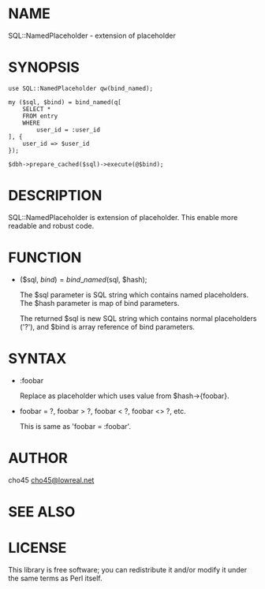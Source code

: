 # NAME

SQL::NamedPlaceholder - extension of placeholder

# SYNOPSIS

    use SQL::NamedPlaceholder qw(bind_named);

    my ($sql, $bind) = bind_named(q[
        SELECT *
        FROM entry
        WHERE
            user_id = :user_id
    ], {
        user_id => $user_id
    });

    $dbh->prepare_cached($sql)->execute(@$bind);



# DESCRIPTION

SQL::NamedPlaceholder is extension of placeholder. This enable more readable and robust code.

# FUNCTION

- ($sql, $bind) = bind\_named($sql, $hash);

    The $sql parameter is SQL string which contains named placeholders. The $hash parameter is map of bind parameters.

    The returned $sql is new SQL string which contains normal placeholders ('?'), and $bind is array reference of bind parameters.

# SYNTAX

- :foobar

    Replace as placeholder which uses value from $hash->{foobar}.

- foobar = ?, foobar > ?, foobar < ?, foobar <> ?, etc.

    This is same as 'foobar = :foobar'.

# AUTHOR

cho45 <cho45@lowreal.net>

# SEE ALSO

# LICENSE

This library is free software; you can redistribute it and/or modify
it under the same terms as Perl itself.
